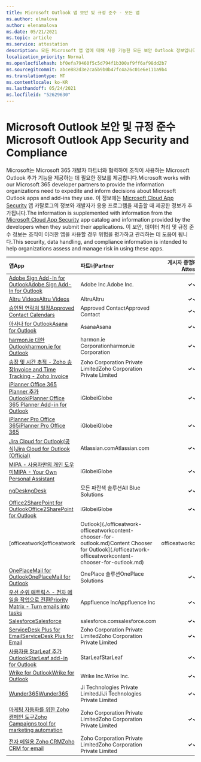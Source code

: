 ```yaml
---
title: Microsoft Outlook 앱 보안 및 규정 준수 - 모든 앱
ms.author: elmalova
author: elenamalova
ms.date: 05/21/2021
ms.topic: article
ms.service: attestation
description: 모든 Microsoft 앱 앱에 대해 사용 가능한 모든 보안 Outlook 정보입니다.
localization_priority: Normal
ms.openlocfilehash: bf0efa79460f5c5d794f1b300af9ff6af98dd2b7
ms.sourcegitcommit: abce882d3e2ca5b9b0b47fc4a26c01e6e111a9b4
ms.translationtype: MT
ms.contentlocale: ko-KR
ms.lasthandoff: 05/24/2021
ms.locfileid: "52629630"
---
```

# <a name="microsoft-outlook-app-security-and-compliance"></a><span data-ttu-id="ba283-103">Microsoft Outlook 보안 및 규정 준수</span><span class="sxs-lookup"><span data-stu-id="ba283-103">Microsoft Outlook App Security and Compliance</span></span>

<span data-ttu-id="ba283-104">Microsoft는 Microsoft 365 개발자 파트너와 협력하여 조직이 사용하는 Microsoft Outlook 추가 기능을 제공하는 데 필요한 정보를 제공합니다.</span><span class="sxs-lookup"><span data-stu-id="ba283-104">Microsoft works with our Microsoft 365 developer partners to provide the information organizations need to expedite and inform decisions about Microsoft Outlook apps and add-ins they use.</span></span> <span data-ttu-id="ba283-105">이 정보에는 [Microsoft Cloud App Security](https://www.microsoft.com/en-us/enterprise-mobility-security/cloud-app-security) 앱 카탈로그의 정보와 개발자가 응용 프로그램을 제출할 때 제공한 정보가 추가됩니다.</span><span class="sxs-lookup"><span data-stu-id="ba283-105">The information is supplemented with information from the [Microsoft Cloud App Security](https://www.microsoft.com/en-us/enterprise-mobility-security/cloud-app-security) app catalog and information provided by the developers when they submit their applications.</span></span> <span data-ttu-id="ba283-106">이 보안, 데이터 처리 및 규정 준수 정보는 조직이 이러한 앱을 사용할 경우 위험을 평가하고 관리하는 데 도움이 됩니다.</span><span class="sxs-lookup"><span data-stu-id="ba283-106">This security, data handling, and compliance information is intended to help organizations assess and manage risk in using these apps.</span></span>

| <span data-ttu-id="ba283-107">**앱**</span><span class="sxs-lookup"><span data-stu-id="ba283-107">**App**</span></span> | <span data-ttu-id="ba283-108">**파트너**</span><span class="sxs-lookup"><span data-stu-id="ba283-108">**Partner**</span></span> | <span data-ttu-id="ba283-109">**게시자 증명**</span><span class="sxs-lookup"><span data-stu-id="ba283-109">**Publisher Attested**</span></span> | <span data-ttu-id="ba283-110">**인증**</span><span class="sxs-lookup"><span data-stu-id="ba283-110">**Certified**</span></span> |
|:--------|:------------|:----------------------:|:-------------:|
| [<span data-ttu-id="ba283-111">Adobe Sign Add-In for Outlook</span><span class="sxs-lookup"><span data-stu-id="ba283-111">Adobe Sign Add-In for Outlook</span></span>](./adobe-inc-sign-add-in-for-outlook.md) | <span data-ttu-id="ba283-112">Adobe Inc.</span><span class="sxs-lookup"><span data-stu-id="ba283-112">Adobe Inc.</span></span> | <span data-ttu-id="ba283-113">**✓**</span><span class="sxs-lookup"><span data-stu-id="ba283-113">**✓**</span></span> | <img alt="Certified application badge" src="../media/certified-badge.png" height="25" width="25" /> |
| [<span data-ttu-id="ba283-114">Altru Videos</span><span class="sxs-lookup"><span data-stu-id="ba283-114">Altru Videos</span></span>](./altru-videos.md) | <span data-ttu-id="ba283-115">Altru</span><span class="sxs-lookup"><span data-stu-id="ba283-115">Altru</span></span> | <span data-ttu-id="ba283-116">**✓**</span><span class="sxs-lookup"><span data-stu-id="ba283-116">**✓**</span></span> |  |
| [<span data-ttu-id="ba283-117">승인된 연락처 일정</span><span class="sxs-lookup"><span data-stu-id="ba283-117">Approved Contact Calendars</span></span>](./approved-contact-calendars.md) | <span data-ttu-id="ba283-118">Approved Contact</span><span class="sxs-lookup"><span data-stu-id="ba283-118">Approved Contact</span></span> | <span data-ttu-id="ba283-119">**✓**</span><span class="sxs-lookup"><span data-stu-id="ba283-119">**✓**</span></span> |  |
| [<span data-ttu-id="ba283-120">아사나 for Outlook</span><span class="sxs-lookup"><span data-stu-id="ba283-120">Asana for Outlook</span></span>](./asana-for-outlook.md) | <span data-ttu-id="ba283-121">Asana</span><span class="sxs-lookup"><span data-stu-id="ba283-121">Asana</span></span> | <span data-ttu-id="ba283-122">**✓**</span><span class="sxs-lookup"><span data-stu-id="ba283-122">**✓**</span></span> |  |
| [<span data-ttu-id="ba283-123">harmon.ie 대한 Outlook</span><span class="sxs-lookup"><span data-stu-id="ba283-123">harmon.ie for Outlook</span></span>](./harmonie-corporation-for-outlook.md) | <span data-ttu-id="ba283-124">harmon.ie Corporation</span><span class="sxs-lookup"><span data-stu-id="ba283-124">harmon.ie Corporation</span></span> | <span data-ttu-id="ba283-125">**✓**</span><span class="sxs-lookup"><span data-stu-id="ba283-125">**✓**</span></span> |  |
| [<span data-ttu-id="ba283-126">송장 및 시간 추적 - Zoho 송장</span><span class="sxs-lookup"><span data-stu-id="ba283-126">Invoice and Time Tracking - Zoho Invoice</span></span>](./zoho-corporation-private-limited-invoice-and-time-tracking.md) | <span data-ttu-id="ba283-127">Zoho Corporation Private Limited</span><span class="sxs-lookup"><span data-stu-id="ba283-127">Zoho Corporation Private Limited</span></span> | <span data-ttu-id="ba283-128">**✓**</span><span class="sxs-lookup"><span data-stu-id="ba283-128">**✓**</span></span> |  |
| [<span data-ttu-id="ba283-129">iPlanner Office 365 Planner 추가 Outlook</span><span class="sxs-lookup"><span data-stu-id="ba283-129">iPlanner Office 365 Planner Add-in for Outlook</span></span>](./iglobe-iplanner-office-365-planner-add-in-for-outlook.md) | <span data-ttu-id="ba283-130">iGlobe</span><span class="sxs-lookup"><span data-stu-id="ba283-130">iGlobe</span></span> | <span data-ttu-id="ba283-131">**✓**</span><span class="sxs-lookup"><span data-stu-id="ba283-131">**✓**</span></span> | <img alt="Certified application badge" src="../media/certified-badge.png" height="25" width="25" /> |
| [<span data-ttu-id="ba283-132">iPlanner Pro Office 365</span><span class="sxs-lookup"><span data-stu-id="ba283-132">iPlanner Pro Office 365</span></span>](./iglobe-iplanner-pro-office-365.md) | <span data-ttu-id="ba283-133">iGlobe</span><span class="sxs-lookup"><span data-stu-id="ba283-133">iGlobe</span></span> | <span data-ttu-id="ba283-134">**✓**</span><span class="sxs-lookup"><span data-stu-id="ba283-134">**✓**</span></span> | <img alt="Certified application badge" src="../media/certified-badge.png" height="25" width="25" /> |
| [<span data-ttu-id="ba283-135">Jira Cloud for Outlook(공식)</span><span class="sxs-lookup"><span data-stu-id="ba283-135">Jira Cloud for Outlook (Official)</span></span>](./atlassiancom-jira-cloud-for-outlook-official.md) | <span data-ttu-id="ba283-136">Atlassian.com</span><span class="sxs-lookup"><span data-stu-id="ba283-136">Atlassian.com</span></span> | <span data-ttu-id="ba283-137">**✓**</span><span class="sxs-lookup"><span data-stu-id="ba283-137">**✓**</span></span> |  |
| [<span data-ttu-id="ba283-138">MIPA - 사용자만의 개인 도우미</span><span class="sxs-lookup"><span data-stu-id="ba283-138">MIPA - Your Own Personal Assistant</span></span>](./iglobe-mipa-your-own-personal-assistant.md) | <span data-ttu-id="ba283-139">iGlobe</span><span class="sxs-lookup"><span data-stu-id="ba283-139">iGlobe</span></span> | <span data-ttu-id="ba283-140">**✓**</span><span class="sxs-lookup"><span data-stu-id="ba283-140">**✓**</span></span> | <img alt="Certified application badge" src="../media/certified-badge.png" height="25" width="25" /> |
| [<span data-ttu-id="ba283-141">ngDesk</span><span class="sxs-lookup"><span data-stu-id="ba283-141">ngDesk</span></span>](./all-blue-solutions-ngdesk.md) | <span data-ttu-id="ba283-142">모든 파란색 솔루션</span><span class="sxs-lookup"><span data-stu-id="ba283-142">All Blue Solutions</span></span> | <span data-ttu-id="ba283-143">**✓**</span><span class="sxs-lookup"><span data-stu-id="ba283-143">**✓**</span></span> |  |
| [<span data-ttu-id="ba283-144">Office2SharePoint for Outlook</span><span class="sxs-lookup"><span data-stu-id="ba283-144">Office2SharePoint for Outlook</span></span>](./iglobe-office2sharepoint-for-outlook.md) | <span data-ttu-id="ba283-145">iGlobe</span><span class="sxs-lookup"><span data-stu-id="ba283-145">iGlobe</span></span> | <span data-ttu-id="ba283-146">**✓**</span><span class="sxs-lookup"><span data-stu-id="ba283-146">**✓**</span></span> | <img alt="Certified application badge" src="../media/certified-badge.png" height="25" width="25" /> |
| <span data-ttu-id="ba283-147">[officeatwork</span><span class="sxs-lookup"><span data-stu-id="ba283-147">[officeatwork</span></span> | <span data-ttu-id="ba283-148">Outlook](./officeatwork-officeatworkcontent-chooser-for-outlook.md)</span><span class="sxs-lookup"><span data-stu-id="ba283-148">Content Chooser for Outlook](./officeatwork-officeatworkcontent-chooser-for-outlook.md)</span></span> | <span data-ttu-id="ba283-149">officeatwork</span><span class="sxs-lookup"><span data-stu-id="ba283-149">officeatwork</span></span> | <span data-ttu-id="ba283-150">**✓**</span><span class="sxs-lookup"><span data-stu-id="ba283-150">**✓**</span></span> | <img alt="Certified application badge" src="../media/certified-badge.png" height="25" width="25" /> |
| [<span data-ttu-id="ba283-151">OnePlaceMail for Outlook</span><span class="sxs-lookup"><span data-stu-id="ba283-151">OnePlaceMail for Outlook</span></span>](./oneplace-solutions-oneplacemail-for-outlook.md) | <span data-ttu-id="ba283-152">OnePlace 솔루션</span><span class="sxs-lookup"><span data-stu-id="ba283-152">OnePlace Solutions</span></span> | <span data-ttu-id="ba283-153">**✓**</span><span class="sxs-lookup"><span data-stu-id="ba283-153">**✓**</span></span> |  |
| [<span data-ttu-id="ba283-154">우선 순위 매트릭스 - 전자 메일을 작업으로 전환</span><span class="sxs-lookup"><span data-stu-id="ba283-154">Priority Matrix - Turn emails into tasks</span></span>](./appfluence-inc-priority-matrix-turn-emails-into-tasks.md) | <span data-ttu-id="ba283-155">Appfluence Inc</span><span class="sxs-lookup"><span data-stu-id="ba283-155">Appfluence Inc</span></span> | <span data-ttu-id="ba283-156">**✓**</span><span class="sxs-lookup"><span data-stu-id="ba283-156">**✓**</span></span> | <img alt="Certified application badge" src="../media/certified-badge.png" height="25" width="25" /> |
| [<span data-ttu-id="ba283-157">Salesforce</span><span class="sxs-lookup"><span data-stu-id="ba283-157">Salesforce</span></span>](./salesforcecom-salesforce.md) | <span data-ttu-id="ba283-158">salesforce.com</span><span class="sxs-lookup"><span data-stu-id="ba283-158">salesforce.com</span></span> | <span data-ttu-id="ba283-159">**✓**</span><span class="sxs-lookup"><span data-stu-id="ba283-159">**✓**</span></span> |  |
| [<span data-ttu-id="ba283-160">ServiceDesk Plus for Email</span><span class="sxs-lookup"><span data-stu-id="ba283-160">ServiceDesk Plus for Email</span></span>](./zoho-corporation-private-limited-servicedesk-plus-for-email.md) | <span data-ttu-id="ba283-161">Zoho Corporation Private Limited</span><span class="sxs-lookup"><span data-stu-id="ba283-161">Zoho Corporation Private Limited</span></span> | <span data-ttu-id="ba283-162">**✓**</span><span class="sxs-lookup"><span data-stu-id="ba283-162">**✓**</span></span> |  |
| [<span data-ttu-id="ba283-163">사용자용 StarLeaf 추가 Outlook</span><span class="sxs-lookup"><span data-stu-id="ba283-163">StarLeaf add-in for Outlook</span></span>](./starleaf-add-in-for-outlook.md) | <span data-ttu-id="ba283-164">StarLeaf</span><span class="sxs-lookup"><span data-stu-id="ba283-164">StarLeaf</span></span> | <span data-ttu-id="ba283-165">**✓**</span><span class="sxs-lookup"><span data-stu-id="ba283-165">**✓**</span></span> |  |
| [<span data-ttu-id="ba283-166">Wrike for Outlook</span><span class="sxs-lookup"><span data-stu-id="ba283-166">Wrike for Outlook</span></span>](./wrike-inc-for-outlook.md) | <span data-ttu-id="ba283-167">Wrike Inc.</span><span class="sxs-lookup"><span data-stu-id="ba283-167">Wrike Inc.</span></span> | <span data-ttu-id="ba283-168">**✓**</span><span class="sxs-lookup"><span data-stu-id="ba283-168">**✓**</span></span> | <img alt="Certified application badge" src="../media/certified-badge.png" height="25" width="25" /> |
| [<span data-ttu-id="ba283-169">Wunder365</span><span class="sxs-lookup"><span data-stu-id="ba283-169">Wunder365</span></span>](./jiji-technologies-private-limited-wunder365.md) | <span data-ttu-id="ba283-170">Ji Technologies Private Limited</span><span class="sxs-lookup"><span data-stu-id="ba283-170">JiJi Technologies Private Limited</span></span> | <span data-ttu-id="ba283-171">**✓**</span><span class="sxs-lookup"><span data-stu-id="ba283-171">**✓**</span></span> |  |
| [<span data-ttu-id="ba283-172">마케팅 자동화를 위한 Zoho 캠페인 도구</span><span class="sxs-lookup"><span data-stu-id="ba283-172">Zoho Campaigns tool for marketing automation</span></span>](./zoho-corporation-private-limited-campaigns-tool-for-marketing-automation.md) | <span data-ttu-id="ba283-173">Zoho Corporation Private Limited</span><span class="sxs-lookup"><span data-stu-id="ba283-173">Zoho Corporation Private Limited</span></span> | <span data-ttu-id="ba283-174">**✓**</span><span class="sxs-lookup"><span data-stu-id="ba283-174">**✓**</span></span> |  |
| [<span data-ttu-id="ba283-175">전자 메일용 Zoho CRM</span><span class="sxs-lookup"><span data-stu-id="ba283-175">Zoho CRM for email</span></span>](./zoho-corporation-private-limited-crm-for-email.md) | <span data-ttu-id="ba283-176">Zoho Corporation Private Limited</span><span class="sxs-lookup"><span data-stu-id="ba283-176">Zoho Corporation Private Limited</span></span> | <span data-ttu-id="ba283-177">**✓**</span><span class="sxs-lookup"><span data-stu-id="ba283-177">**✓**</span></span> |  |

